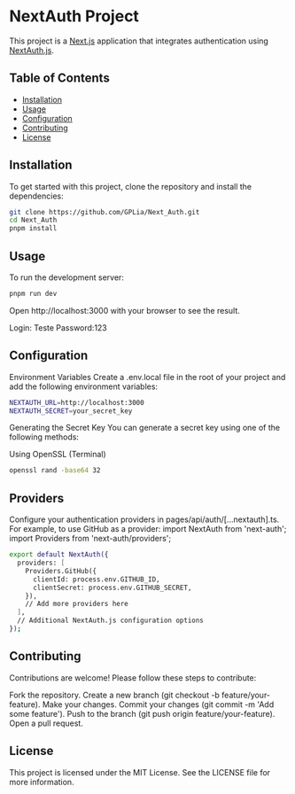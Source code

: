 # NextAuth Project

This project is a [Next.js](https://nextjs.org/) application that integrates authentication using [NextAuth.js](https://next-auth.js.org/).

## Table of Contents

- [Installation](#installation)
- [Usage](#usage)
- [Configuration](#configuration)
- [Contributing](#contributing)
- [License](#license)

## Installation

To get started with this project, clone the repository and install the dependencies:

```sh
git clone https://github.com/GPLia/Next_Auth.git
cd Next_Auth
pnpm install
```

## Usage
To run the development server:

```sh
pnpm run dev
```

Open http://localhost:3000 with your browser to see the result.

Login: Teste
Password:123

## Configuration
Environment Variables
Create a .env.local file in the root of your project and add the following environment variables:

```sh
NEXTAUTH_URL=http://localhost:3000
NEXTAUTH_SECRET=your_secret_key
```

Generating the Secret Key
You can generate a secret key using one of the following methods:

Using OpenSSL (Terminal)

```sh
openssl rand -base64 32
```

## Providers
Configure your authentication providers in pages/api/auth/[...nextauth].ts. For example, to use GitHub as a provider:
import NextAuth from 'next-auth';
import Providers from 'next-auth/providers';

```sh
export default NextAuth({
  providers: [
    Providers.GitHub({
      clientId: process.env.GITHUB_ID,
      clientSecret: process.env.GITHUB_SECRET,
    }),
    // Add more providers here
  ],
  // Additional NextAuth.js configuration options
});
````

## Contributing
Contributions are welcome! Please follow these steps to contribute:

Fork the repository.
Create a new branch (git checkout -b feature/your-feature).
Make your changes.
Commit your changes (git commit -m 'Add some feature').
Push to the branch (git push origin feature/your-feature).
Open a pull request.

## License
This project is licensed under the MIT License. See the LICENSE file for more information.
